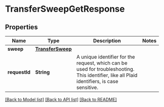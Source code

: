 # TransferSweepGetResponse

## Properties
Name | Type | Description | Notes
------------ | ------------- | ------------- | -------------
**sweep** | [**TransferSweep**](TransferSweep.md) |  | 
**requestId** | **String** | A unique identifier for the request, which can be used for troubleshooting. This identifier, like all Plaid identifiers, is case sensitive. | 

[[Back to Model list]](../README.md#documentation-for-models) [[Back to API list]](../README.md#documentation-for-api-endpoints) [[Back to README]](../README.md)


